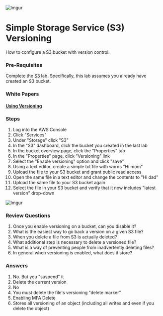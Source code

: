 ![Imgur](https://i.imgur.com/M32RGmj.png)


Simple Storage Service (S3) Versioning
======

How to configure a S3 bucket with version control.


### Pre-Requisites

Complete the [S3](s3.md) lab.  Specifically, this lab assumes you already have created an S3 bucket.


### White Papers

#### [Using Versioning](https://docs.aws.amazon.com/AmazonS3/latest/dev/Versioning.html)


### Steps

1.  Log into the AWS Console
2.  Click "Services"
3.  Under "Storage" click "S3"
4.  In the "S3" dashboard, click the bucket you created in the last lab
5.  In the bucket overview page, click the "Properties" tab
6.  In the "Properties" page, click "Versioning" link
7.  Select the "Enable versioning" option and click "save"
8.  Using a text editor, create a simple txt file with words "Hi mom"
9.  Upload the file to your S3 bucket and grant public read access
10. Open the same file in a text editor and change the contents to "Hi dad"
11. Upload the same file to your S3 bucket again
12. Select the file in your S3 bucket and verify that it now includes "latest version" drop-down

![Imgur](https://i.imgur.com/ciw0Pok.png)



### Review Questions

1.  Once you enable versioning on a bucket, can you disable it?
2.  What is the easiest way to go back a version on a given S3 file?
3.  When you delete a file from S3 is actually deleted?
4.  What additional step is necessary to delete a versioned file?
5.  What is a way of preventing people from inadvertently deleting files?
6.  In general when versioning is enabled, what does it store?

### Answers

1.  No. But you "suspend" it
2.  Delete the current version
3.  No
4.  You must delete the file's versioning "delete marker"
5.  Enabling MFA Delete
6.  Stores all versioning of an object (including all writes and even if you delete the object)

  
  
     
